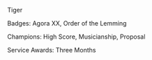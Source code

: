 Tiger

Badges: Agora XX, Order of the Lemming

Champions: High Score, Musicianship, Proposal

Service Awards: Three Months


